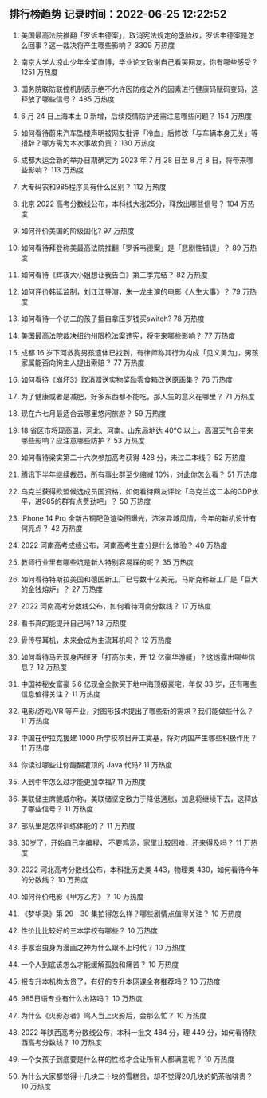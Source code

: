 
## 排行榜趋势 记录时间：2022-06-25 12:22:52
  
  1. 美国最高法院推翻「罗诉韦德案」，取消宪法规定的堕胎权，罗诉韦德案是怎么回事？这一裁决将产生哪些影响？ 3309 万热度
    
  2. 南京大学大凉山少年全奖直博，毕业论文致谢自己看哭网友，你有哪些感受？ 1251 万热度
    
  3. 国务院联防联控机制表示绝不允许因防疫之外的因素进行健康码赋码变码，这释放了哪些信号？ 485 万热度
    
  4. 6 月 24 日上海本土 0 新增，后续疫情防护还需注意哪些问题？ 154 万热度
    
  5. 如何看待蔚来汽车坠楼声明被网友批评「冷血」后修改「与车辆本身无关」等措辞？哪方需为本次事故负责？ 130 万热度
    
  6. 成都大运会新的举办日期确定为 2023 年 7 月 28 日至 8 月 8 日，将带来哪些影响？ 113 万热度
    
  7. 大专码农和985程序员有什么区别？ 112 万热度
    
  8. 北京 2022 高考分数线公布，本科线大涨25分，释放出哪些信号？ 104 万热度
    
  9. 如何评价美国的阶级固化? 97 万热度
    
  10. 如何看待拜登称美最高法院推翻「罗诉韦德案」是「悲剧性错误」？ 89 万热度
    
  11. 如何看待《辉夜大小姐想让我告白》第三季完结？ 82 万热度
    
  12. 如何评价韩延监制，刘江江导演，朱一龙主演的电影《人生大事》？ 79 万热度
    
  13. 如何看待一个初二的孩子擅自拿压岁钱买switch? 78 万热度
    
  14. 美国最高法院裁决纽约州限枪法案违宪，将带来哪些影响？ 77 万热度
    
  15. 成都  16 岁下河救狗男孩遗体已找到，有律师称其行为构成「见义勇为」，男孩家属能否向狗主人提出索赔？ 77 万热度
    
  16. 如何看待《崩坏3》取消赠送实物奖励零食箱改送原画集？ 76 万热度
    
  17. 为了健康或者是减肥，好多东西都不能吃，那人生的意义在哪里？ 71 万热度
    
  18. 现在六七月最适合去哪里悠闲旅游？ 59 万热度
    
  19. 18 省区市将现高温，河北、河南、山东局地达 40℃ 以上，高温天气会带来哪些影响？应注意哪些防护？ 53 万热度
    
  20. 如何看待梁实第二十六次参加高考获得 428 分，未过二本线？ 52 万热度
    
  21. 腾讯下半年继续裁员，所有事业群至少缩减 10%，对此你怎么看？ 51 万热度
    
  22. 乌克兰获得欧盟候选成员国资格，如何看待网友评论「乌克兰这二本的GDP水平，进985的群有点费劲吧」？ 50 万热度
    
  23. iPhone 14 Pro 全新古铜配色渲染图曝光，浓浓异域风情，今年的新机设计有何亮点？ 42 万热度
    
  24. 2022 河南高考成绩公布，河南高考生查分是什么体验？ 40 万热度
    
  25. 教师行业里有哪些坑是新人特别容易踩的呢？ 35 万热度
    
  26. 如何看待特斯拉美国和德国新工厂已亏数十亿美元，马斯克称新工厂是「巨大的金钱熔炉」？ 27 万热度
    
  27. 2022 河南高考分数线公布，如何看待河南分数线？ 17 万热度
    
  28. 看书真的能提升自己吗? 13 万热度
    
  29. 骨传导耳机，未来会成为主流耳机吗？ 12 万热度
    
  30. 如何看待马云现身西班牙「打高尔夫，开 12 亿豪华游艇」？这透露出哪些信息？ 12 万热度
    
  31. 中国神秘女富豪 5.6 亿现金全款买下地中海顶级豪宅，年仅 33 岁，还有哪些信息值得关注？ 11 万热度
    
  32. 电影/游戏/VR 等产业，对图形技术提出了哪些新的需求？我们能做些什么？ 11 万热度
    
  33. 中国在伊拉克援建 1000 所学校项目开工奠基，将对两国产生哪些积极作用？ 11 万热度
    
  34. 你读过哪些让你醍醐灌顶的 Java 代码? 11 万热度
    
  35. 人到中年怎么过才能更加幸福? 11 万热度
    
  36. 美联储主席鲍威尔称，美联储坚定致力于降低通胀，加息将继续下去，这释放了哪些信号？ 11 万热度
    
  37. 部队里是怎样训练体能的？ 11 万热度
    
  38. 30岁了，开始自己学编程， 不要鸡汤，家里比较困难，还来得及吗？ 11 万热度
    
  39. 2022 河北高考分数线公布，本科批历史类 443，物理类 430，如何看待今年的分数线？ 10 万热度
    
  40. 如何评价电影《甲方乙方》？ 10 万热度
    
  41. 《梦华录》第 29－30 集拍得怎么样？哪些剧情点值得关注？ 10 万热度
    
  42. 性价比比较好的三本学校有哪些？ 10 万热度
    
  43. 手冢治虫身为漫画之神为什么跟不上时代？ 10 万热度
    
  44. 一个人到底该怎么才能缓解孤独和痛苦？ 10 万热度
    
  45. 报专升本机构太贵了，有好的专升本网课全套推荐吗？ 10 万热度
    
  46. 985日语专业有什么出路吗？ 10 万热度
    
  47. 为什么《火影忍者》鸣人当上火影后，会那么忙？ 10 万热度
    
  48. 2022 年陕西高考分数线公布，本科一批文 484 分，理 449 分，如何看待陕西高考分数线？ 10 万热度
    
  49. 一个女孩子到底要是什么样的性格才会让所有人都满意呢？ 10 万热度
    
  50. 为什么大家都觉得十几块二十块的雪糕贵，却不觉得20几块的奶茶咖啡贵？ 10 万热度
    